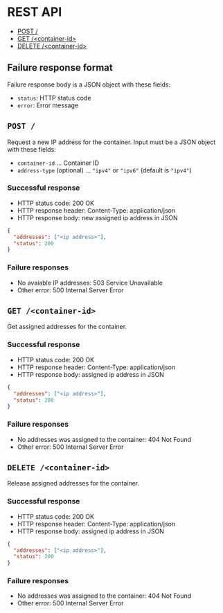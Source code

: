 REST API
========

- [POST /](#post)
- [GET /\<container-id\>](#get)
- [DELETE /\<container-id\>](#delete)

## Failure response format

Failure response body is a JSON object with these fields:

- `status`: HTTP status code
- `error`: Error message

## <a name="post" />`POST /`

Request a new IP address for the container.
Input must be a JSON object with these fields:

- `container-id` ... Container ID
- `address-type` (optional) ... `"ipv4"` or `"ipv6"` (default is `"ipv4"`)

### Successful response

- HTTP status code: 200 OK
- HTTP response header: Content-Type: application/json
- HTTP response body: new assigned ip address in JSON
```json
{
  "addresses": ["<ip address>"],
  "status": 200
}
```

### Failure responses

- No avaiable IP addresses: 503 Service Unavailable
- Other error: 500 Internal Server Error

## <a name="get" />`GET /<container-id>`

Get assigned addresses for the container.

### Successful response

- HTTP status code: 200 OK
- HTTP response header: Content-Type: application/json
- HTTP response body: assigned ip address in JSON
```json
{
  "addresses": ["<ip address>"],
  "status": 200
}
```

### Failure responses

- No addresses was assigned to the container: 404 Not Found
- Other error: 500 Internal Server Error

## <a name="delete" />`DELETE /<container-id>`

Release assigned addresses for the container.

### Successful response

- HTTP status code: 200 OK
- HTTP response header: Content-Type: application/json
- HTTP response body: assigned ip address in JSON
```json
{
  "addresses": ["<ip address>"],
  "status": 200
}
```

### Failure responses

- No addresses was assigned to the container: 404 Not Found
- Other error: 500 Internal Server Error
